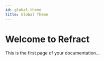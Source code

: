 ```yaml
---
id: global-theme
title: Global Theme
---
```


# Welcome to Refract

This is the first page of your documentation...
